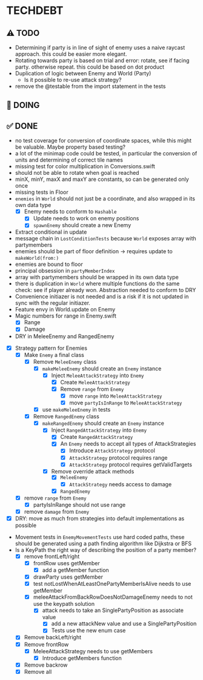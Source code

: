 # TECHDEBT

## ⚠️ TODO
- Determining if party is in line of sight of enemy uses a naive raycast approach. this could be easier more elegant.
- Rotating towards party is based on trial and error: rotate, see if facing party. otherwise repeat. this could be based on dot product
- Duplication of logic between Enemy and World (Party)
    - Is it possible to re-use attack strategy?
- remove the @testable from the import statement in the tests

## 🚧 DOING


## ✅ DONE
- no test coverage for conversion of coordinate spaces, while this might be valuable. Maybe property based testing?
- a lot of the minimap code could be tested, in particular the conversion of units and determining of correct tile names
- missing test for color multiplication in Conversions.swift
- should not be able to rotate when goal is reached
- minX, minY, maxX and maxY are constants, so can be generated only once
- missing tests in Floor
- `enemies` in `World` should not just be a coordinate, and also wrapped in its own data type
    - [X] Enemy needs to conform to `Hashable`
        - [X] Update needs to work on enemy positions
        - [X] `spawnEnemy` should create a new Enemy
- Extract conditional in update
- message chain in `LostConditionTests` because `World` exposes array with partymembers
- enemies should be part of floor definition -> requires update to `makeWorld(from:)`
- enemies are bound to floor
- principal obsession in `partyMemberIndex`
- array with partymembers should be wrapped in its own data type
- there is duplication in `World` where multiple functions do the same check: see if player already won. Abstraction needed to conform to DRY
- Convenience initiazer is not needed and is a risk if it is not updated in sync with the regular initiazer.
- Feature envy in World.update on Enemy
- Magic numbers for range in Enemy.swift
    - [X] Range
    - [X] Damage
- DRY in MeleeEnemy and RangedEnemy
- [X] Strategy pattern for Enemies
    - [X] Make `Enemy` a final class
        - [X] Remove `MeleeEnemy` class
            - [X] `makeMeleeEnemy` should create an `Enemy` instance
                - [X] Inject `MeleeAttackStrategy` into `Enemy`
                    - [X] Create `MeleeAttackStrategy`
                    - [X] Remove `range` from `Enemy`
                        - [X] move `range` into `MeleeAttackStrategy`
                        - [X] move `partyIsInRange` to `MeleeAttackStrategy`
            - [X] use `makeMeleeEnemy` in tests
        - [X] Remove `RangedEnemy` class
            - [X] `makeRangedEnemy` should create an `Enemy` instance
                - [X] Inject `RangedAttackStrategy` into `Enemy`
                    - [X] Create `RangedAttackStrategy`
                    - [X] An `Enemy` needs to accept all types of AttackStrategies
                        - [X] Introduce `AttackStrategy` protocol
                        - [X] `AttackStrategy` protocol requires range
                        - [X] `AttackStrategy` protocol requires getValidTargets
                - [X] Remove override attack methods
                    - [X] `MeleeEnemy`
                        - [X] `AttackStrategy` needs access to damage
                    - [X] `RangedEnemy`
    - [X] remove `range` from `Enemy`
        - [X] partyIsInRange should not use range
    - [X] remove `damage` from `Enemy`
- [X] DRY: move as much from strategies into default implementations as possible
- Movement tests in `EnemyMovementTests` use hard coded paths, these should be generated using a path finding algorithm like Dijkstra or BFS
- Is a KeyPath the right way of describing the position of a party member?
    - [X] remove frontLeft/right
        - [X] frontRow uses getMember 
            - [X] add a getMember function
        - [X] drawParty uses getMember
        - [X] test notLostWhenAtLeastOnePartyMemberIsAlive needs to use getMember
        - [X]  meleeAttackFromBackRowDoesNotDamageEnemy needs to not use the keypath solution
            - [X] attack needs to take an SinglePartyPosition as associate value
                - [X] add a new attackNew value and use a SinglePartyPosition
                - [X] Tests use the new enum case
    - [X] Remove backLeft/right
    - [X] Remove frontRow
        - [X] MeleeAttackStrategy needs to use getMembers
            - [X] Introduce getMembers function
    - [X] Remove backrow
    - [X] Remove all
